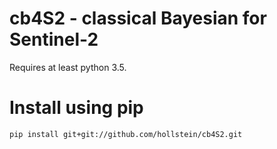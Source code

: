 # cb4S2 - classical Bayesian for Sentinel-2

Requires at least python 3.5.

# Install using pip

`pip install git+git://github.com/hollstein/cb4S2.git`


